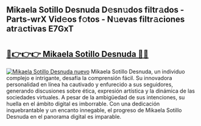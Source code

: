 ## Mikaela Sotillo Desnuda D𝚎sn𝚞dos filtr𝚊dos - Parts-wrX Vid𝚎os f𝚘tos - N𝚞evas filtr𝚊ciones atr𝚊ctivas E7GxT

# <h2><a href="http://mb5pz4.tromn.icu/?c=Mikaela+Sotillo+Desnuda">🔗👉👉👉 Mikaela Sotillo Desnuda 🔗🔗</a></h2>

[![Mikaela Sotillo Desnuda nuevo](https://i.imgur.com/pEAQMta.gif)](http://mb5pz4.tromn.icu/?c=Mikaela+Sotillo+Desnuda)
Mikaela Sotillo Desnuda, un individuo complejo e intrigante, desafía la comprensión fácil. Su innovadora personalidad en línea ha cautivado y enfurecido a sus seguidores, generando discusiones sobre ética, expresión artística y la dinámica de las sociedades virtuales. A pesar de la ambigüedad de sus intenciones, su huella en el ámbito digital es imborrable. Con una dedicación inquebrantable y un encanto innegable, el progreso de Mikaela Sotillo Desnuda en el panorama digital es imparable.
